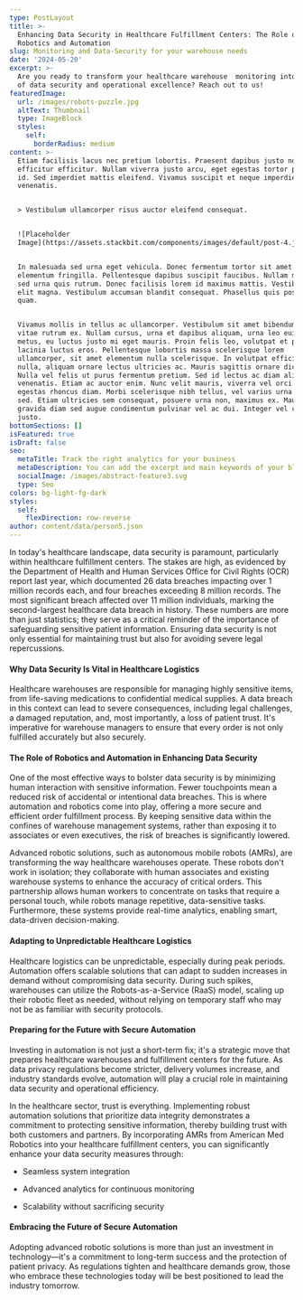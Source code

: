 ```yaml
---
type: PostLayout
title: >-
  Enhancing Data Security in Healthcare Fulfillment Centers: The Role of
  Robotics and Automation
slug: Monitoring and Data-Security for your warehouse needs
date: '2024-05-20'
excerpt: >-
  Are you ready to transform your healthcare warehouse  monitoring into a model
  of data security and operational excellence? Reach out to us!
featuredImage:
  url: /images/robots-puzzle.jpg
  altText: Thumbnail
  type: ImageBlock
  styles:
    self:
      borderRadius: medium
content: >-
  Etiam facilisis lacus nec pretium lobortis. Praesent dapibus justo non
  efficitur efficitur. Nullam viverra justo arcu, eget egestas tortor pretium
  id. Sed imperdiet mattis eleifend. Vivamus suscipit et neque imperdiet
  venenatis.


  > Vestibulum ullamcorper risus auctor eleifend consequat.


  ![Placeholder
  Image](https://assets.stackbit.com/components/images/default/post-4.jpeg)


  In malesuada sed urna eget vehicula. Donec fermentum tortor sit amet nisl
  elementum fringilla. Pellentesque dapibus suscipit faucibus. Nullam malesuada
  sed urna quis rutrum. Donec facilisis lorem id maximus mattis. Vestibulum quis
  elit magna. Vestibulum accumsan blandit consequat. Phasellus quis posuere
  quam.


  Vivamus mollis in tellus ac ullamcorper. Vestibulum sit amet bibendum ipsum,
  vitae rutrum ex. Nullam cursus, urna et dapibus aliquam, urna leo euismod
  metus, eu luctus justo mi eget mauris. Proin felis leo, volutpat et purus in,
  lacinia luctus eros. Pellentesque lobortis massa scelerisque lorem
  ullamcorper, sit amet elementum nulla scelerisque. In volutpat efficitur
  nulla, aliquam ornare lectus ultricies ac. Mauris sagittis ornare dictum.
  Nulla vel felis ut purus fermentum pretium. Sed id lectus ac diam aliquet
  venenatis. Etiam ac auctor enim. Nunc velit mauris, viverra vel orci ut,
  egestas rhoncus diam. Morbi scelerisque nibh tellus, vel varius urna malesuada
  sed. Etiam ultricies sem consequat, posuere urna non, maximus ex. Mauris
  gravida diam sed augue condimentum pulvinar vel ac dui. Integer vel convallis
  justo.
bottomSections: []
isFeatured: true
isDraft: false
seo:
  metaTitle: Track the right analytics for your business
  metaDescription: You can add the excerpt and main keywords of your blog post here.
  socialImage: /images/abstract-feature3.svg
  type: Seo
colors: bg-light-fg-dark
styles:
  self:
    flexDirection: row-reverse
author: content/data/person5.json
---
```

In today's healthcare landscape, data security is paramount, particularly within healthcare fulfillment centers. The stakes are high, as evidenced by the Department of Health and Human Services Office for Civil Rights (OCR) report last year, which documented 26 data breaches impacting over 1 million records each, and four breaches exceeding 8 million records. The most significant breach affected over 11 million individuals, marking the second-largest healthcare data breach in history. These numbers are more than just statistics; they serve as a critical reminder of the importance of safeguarding sensitive patient information. Ensuring data security is not only essential for maintaining trust but also for avoiding severe legal repercussions.

#### Why Data Security Is Vital in Healthcare Logistics

Healthcare warehouses are responsible for managing highly sensitive items, from life-saving medications to confidential medical supplies. A data breach in this context can lead to severe consequences, including legal challenges, a damaged reputation, and, most importantly, a loss of patient trust. It's imperative for warehouse managers to ensure that every order is not only fulfilled accurately but also securely.

#### The Role of Robotics and Automation in Enhancing Data Security

One of the most effective ways to bolster data security is by minimizing human interaction with sensitive information. Fewer touchpoints mean a reduced risk of accidental or intentional data breaches. This is where automation and robotics come into play, offering a more secure and efficient order fulfillment process. By keeping sensitive data within the confines of warehouse management systems, rather than exposing it to associates or even executives, the risk of breaches is significantly lowered.

Advanced robotic solutions, such as autonomous mobile robots (AMRs), are transforming the way healthcare warehouses operate. These robots don't work in isolation; they collaborate with human associates and existing warehouse systems to enhance the accuracy of critical orders. This partnership allows human workers to concentrate on tasks that require a personal touch, while robots manage repetitive, data-sensitive tasks. Furthermore, these systems provide real-time analytics, enabling smart, data-driven decision-making.

#### Adapting to Unpredictable Healthcare Logistics

Healthcare logistics can be unpredictable, especially during peak periods. Automation offers scalable solutions that can adapt to sudden increases in demand without compromising data security. During such spikes, warehouses can utilize the Robots-as-a-Service (RaaS) model, scaling up their robotic fleet as needed, without relying on temporary staff who may not be as familiar with security protocols.

#### Preparing for the Future with Secure Automation

Investing in automation is not just a short-term fix; it's a strategic move that prepares healthcare warehouses and fulfillment centers for the future. As data privacy regulations become stricter, delivery volumes increase, and industry standards evolve, automation will play a crucial role in maintaining data security and operational efficiency.

In the healthcare sector, trust is everything. Implementing robust automation solutions that prioritize data integrity demonstrates a commitment to protecting sensitive information, thereby building trust with both customers and partners. By incorporating AMRs from American Med Robotics into your healthcare fulfillment centers, you can significantly enhance your data security measures through:

*   Seamless system integration

*   Advanced analytics for continuous monitoring

*   Scalability without sacrificing security

#### Embracing the Future of Secure Automation

Adopting advanced robotic solutions is more than just an investment in technology—it's a commitment to long-term success and the protection of patient privacy. As regulations tighten and healthcare demands grow, those who embrace these technologies today will be best positioned to lead the industry tomorrow.
